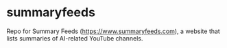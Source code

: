 # summaryfeeds

Repo for Summary Feeds (https://www.summaryfeeds.com), a website that lists summaries of AI-related YouTube channels.

